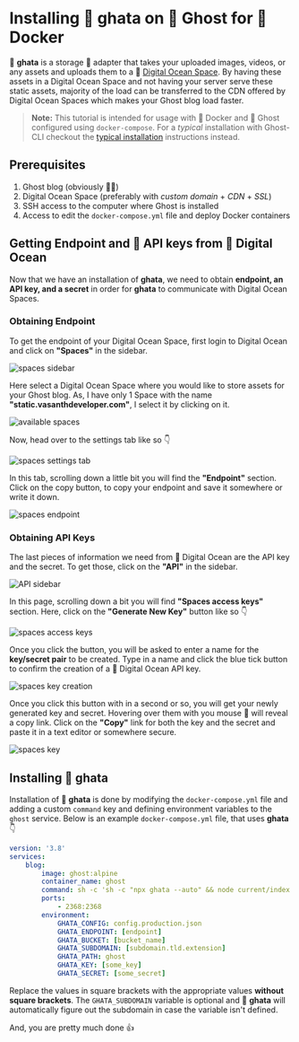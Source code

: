 # Installing 🍯 ghata on 👻 Ghost for 🐬 Docker

🍯 **ghata** is a storage 🔌 adapter that takes your uploaded images, videos, or any assets and uploads them to a 🌊 <a href="https://m.do.co/c/c0f92a1a058a" target="_blank" rel="noopener">Digital Ocean Space</a>. By having these assets in a Digital Ocean Space and not having your server serve these static assets, majority of the load can be transferred to the CDN offered by Digital Ocean Spaces which makes your Ghost blog load faster.

> **Note:** This tutorial is intended for usage with 🐬 Docker and 👻 Ghost configured using `docker-compose`. For a _typical_ installation with Ghost-CLI checkout the [typical installation](typical.md) instructions instead.

## Prerequisites
1. Ghost blog (obviously 🤷‍♂️)
2. Digital Ocean Space (preferably with _custom domain_ + _CDN_ + _SSL_)
3. SSH access to the computer where Ghost is installed
4. Access to edit the `docker-compose.yml` file and deploy Docker containers

## Getting Endpoint and 🔐 API keys from 🌊 Digital Ocean

Now that we have an installation of **ghata**, we need to obtain **endpoint, an API key, and a secret** in order for **ghata** to communicate with Digital Ocean Spaces.

### Obtaining Endpoint

To get the endpoint of your Digital Ocean Space, first login to Digital Ocean and click on **"Spaces"** in the sidebar.

![spaces sidebar](https://static.vasanthdeveloper.com/ghata/install/spaces-sidebar.png)

Here select a Digital Ocean Space where you would like to store assets for your Ghost blog. As, I have only 1 Space with the name **"static.vasanthdeveloper.com"**, I select it by clicking on it.

![available spaces](https://static.vasanthdeveloper.com/ghata/install/spaces-list.png)

Now, head over to the settings tab like so 👇

![spaces settings tab](https://static.vasanthdeveloper.com/ghata/install/spaces-settings.png)

In this tab, scrolling down a little bit you will find the **"Endpoint"** section. Click on the copy button, to copy your endpoint and save it somewhere or write it down.

![spaces endpoint](https://static.vasanthdeveloper.com/ghata/install/spaces-endpoint.png)

### Obtaining API Keys

The last pieces of information we need from 🌊 Digital Ocean are the API key and the secret. To get those, click on the **"API"** in the sidebar.

![API sidebar](https://static.vasanthdeveloper.com/ghata/install/api-sidebar.png)

In this page, scrolling down a bit you will find **"Spaces access keys"** section. Here, click on the **"Generate New Key"** button like so 👇

![spaces access keys](https://static.vasanthdeveloper.com/ghata/install/spaces-keys.png)

Once you click the button, you will be asked to enter a name for the **key/secret pair** to be created. Type in a name and click the blue tick button to confirm the creation of a 🌊 Digital Ocean API key.

![spaces key creation](https://static.vasanthdeveloper.com/ghata/install/spaces-create-key.png)

Once you click this button with in a second or so, you will get your newly generated key and secret. Hovering over them with you mouse 🐁 will reveal a copy link. Click on the **"Copy"** link for both the key and the secret and paste it in a text editor or somewhere secure.

![spaces key](https://static.vasanthdeveloper.com/ghata/install/spaces-key.png)

## Installing 🍯 ghata

Installation of 🍯 **ghata** is done by modifying the `docker-compose.yml` file and adding a custom `command` key and defining environment variables to the `ghost` service. Below is an example `docker-compose.yml` file, that uses **ghata** 👇

```yaml
version: '3.8'
services:
    blog:
        image: ghost:alpine
        container_name: ghost
        command: sh -c 'sh -c "npx ghata --auto" && node current/index.js'
        ports:
            - 2368:2368
        environment:
            GHATA_CONFIG: config.production.json
            GHATA_ENDPOINT: [endpoint]
            GHATA_BUCKET: [bucket_name]
            GHATA_SUBDOMAIN: [subdomain.tld.extension]
            GHATA_PATH: ghost
            GHATA_KEY: [some_key]
            GHATA_SECRET: [some_secret]
```

Replace the values in square brackets with the appropriate values **without square brackets**. The `GHATA_SUBDOMAIN` variable is optional and 🍯 **ghata** will automatically figure out the subdomain in case the variable isn't defined.

And, you are pretty much done 👍